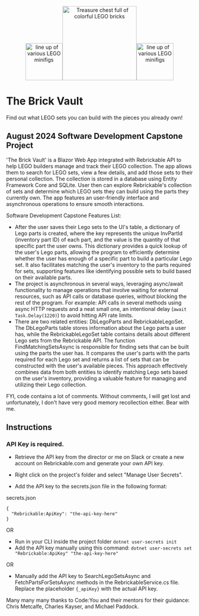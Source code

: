 

<div align="center">
<img src="https://github.com/user-attachments/assets/cad4e297-cfb3-40ff-934c-d63ddd30128a" width="" height="100" alt="line up of various LEGO minifigs" /><img src="https://github.com/user-attachments/assets/37936108-c2fe-47a1-afb7-d0027f2ba1e6" width="200" height="200" alt="Treasure chest full of colorful LEGO bricks" /><img src="https://github.com/user-attachments/assets/088cffbb-2afd-4438-bbe0-806204b3e425" width="" height="100" alt="line up of various LEGO minifigs" /></div>





# The Brick Vault



Find out what LEGO sets you can build with the pieces you already own!


## August 2024 Software Development Capstone Project
'The Brick Vault' is a Blazor Web App integrated with Rebrickable API to help LEGO builders manage and track their LEGO collection.  The app allows them to search for LEGO sets, view a few details, and add those sets to their personal collection. The collection is stored in a database using Entity Framework Core and SQLite. User then can explore Rebrickable's collection of sets and determine which LEGO sets they can build using the parts they currently own.  The app features an user-friendly interface and asynchronous operations to ensure smooth interactions. 

Software Development Capstone Features List:
- After the user saves their Lego sets to the UI's table, a dictionary of Lego parts is created, where the key represents the unique InvPartId (inventory part ID) of each part, and the value is the quantity of that specific part the user owns. This dictionary provides a quick lookup of the user's Lego parts, allowing the program to efficiently determine whether the user has enough of a specific part to build a particular Lego set. It also facilitates matching the user's inventory to the parts required for sets, supporting features like identifying possible sets to build based on their available parts.
- The project is asynchronous in several ways, leveraging async/await functionality to manage operations that involve waiting for external resources, such as API calls or database queries, without blocking the rest of the program. For example: API calls in several methods using async HTTP requests and a neat small one, an intentional delay (```await Task.Delay(1220)```) to avoid hitting API rate limits.
- There are two related entities: DbLegoParts and RebrickableLegoSet. The DbLegoParts table stores information about the Lego parts a user has, while the RebrickableLegoSet table contains details about different Lego sets from the Rebrickable API. The function FindMatchingSetsAsync is responsible for finding sets that can be built using the parts the user has. It compares the user's parts with the parts required for each Lego set and returns a list of sets that can be constructed with the user's available pieces. This approach effectively combines data from both entities to identify matching Lego sets based on the user's inventory, providing a valuable feature for managing and utilizing their Lego collection.

FYI, code contains a lot of comments.  Without comments, I will get lost and unfortunately, I don't have very good memory recollection either.  Bear with me.

## Instructions

### API Key is required.
- Retrieve the API key from the director or me on Slack or create a new account on Rebrickable.com and generate your own API key.

- Right click on the project's folder and select "Manage User Secrets".
- Add the API key to the secrets.json file in the following format:

secrets.json
```
{
  "Rebrickable:ApiKey": "the-api-key-here"  
}
```
OR
- Run in your CLI inside the project folder ```dotnet user-secrets init```
- Add the API key manually using this command: ```dotnet user-secrets set "Rebrickable:ApiKey" "the-api-key-here"```

OR
- Manually add the API key to SearchLegoSetsAsync and FetchPartsForSetsAsync methods in the RebrickableService.cs file. Replace the placeholder ```{_apiKey}``` with the actual API key.

Many many many thanks to Code:You and their mentors for their guidance: Chris Metcalfe, Charles Kayser, and Michael Paddock.


